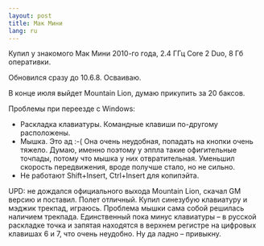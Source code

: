 ```yaml
---
layout: post
title: Мак Мини 
lang: ru
---
```


Купил у знакомого Мак Мини 2010-го года, 2.4 ГГц Core 2 Duo, 8 Гб оперативки.

Обновился сразу до 10.6.8. Осваиваю.

В конце июля выйдет Mountain Lion, думаю прикупить за 20 баксов. 

Проблемы при переезде с Windows:

* Раскладка клавиатуры. Командные клавиши по-другому расположены.
* Мышка. Это ад :-( Она очень неудобная, попадать на кнопки очень тяжело. 
  Думаю, именно поэтому у эппла такие офигительные точпады, потому что
  мышка у них отвратительная. Уменьшил скорость передвижения, 
  вроде получше стало, но не сильно.
* Не работают Shift+Insert, Ctrl+Insert для копипэйта. 

UPD: не дождался официального выхода Mountain Lion, скачал GM версию и поставил. 
Полет отличный. Купил синезубую клавиатуру и мэджик трекпад, играюсь. 
Проблема мышки сама собой решилась наличием трекпада. Единственный пока минус
клавиатуры – в русской раскладке точка и запятая находятся в верхнем регистре
на цифровых клавишах 6 и 7, что очень неудобно. Ну да ладно – привыкну.
